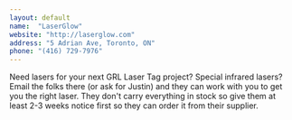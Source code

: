 ```yaml
---
layout: default
name:  "LaserGlow"
website: "http://laserglow.com"
address: "5 Adrian Ave, Toronto, ON"
phone: "(416) 729-7976"
---
```


Need lasers for your next GRL Laser Tag project? Special infrared lasers? Email the folks there (or ask for Justin) and they can work with you to get you the right laser. They don't carry everything in stock so give them at least 2-3 weeks notice first so they can order it from their supplier. 